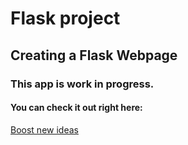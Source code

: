 # Flask project

## Creating a Flask Webpage

### This app is work in progress.

#### You can check it out right here:

[Boost new ideas](https://www.boostnewideas.com)



